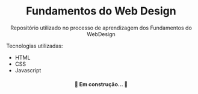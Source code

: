 <h1 align="center">Fundamentos do Web Design</h1>
<p align="center">Repositório utilizado no processo de aprendizagem dos Fundamentos do WebDesign</p>
Tecnologias utilizadas:

<!--ts-->
   * HTML
   * CSS
   * Javascript
<!--te-->

<h4 align="center"> 
	🚧  Em construção...  🚧
</h4>
